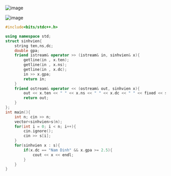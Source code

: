 ![image](https://github.com/Llam-a/Practice_Cpp/assets/115911041/9d4df7a8-a0a1-4f69-9df0-77a4db01669f)

![image](https://github.com/Llam-a/Practice_Cpp/assets/115911041/163d255d-0ee0-44eb-b1fd-893592f39b37)

```cpp
#include<bits/stdc++.h>

using namespace std;
struct sinhvien{
    string ten,ns,dc;
    double gpa;
    friend istream& operator >> (istream& in, sinhvien& x){
        getline(in , x.ten);
        getline(in , x.ns);
        getline(in , x.dc);
        in >> x.gpa;
        return in;
    }
    friend ostream& operator << (ostream& out, sinhvien x){
        out << x.ten << " " << x.ns << " " << x.dc << " " << fixed << setprecision(2) << x.gpa;
        return out;
    }
};
int main(){
    int n; cin >> n;
    vector<sinhvien>s(n);
    for(int i = 0; i < n; i++){
        cin.ignore();
        cin >> s[i];
    }
    for(sinhvien x : s){
        if(x.dc == "Nam Dinh" && x.gpa >= 2.5){
            cout << x << endl;
        }
    }
}
```
